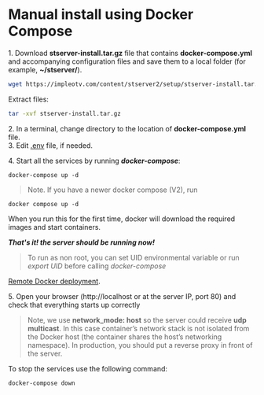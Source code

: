 # Manual install using Docker Compose

1\. Download **stserver-install.tar.gz** file that contains **docker-compose.yml** and accompanying configuration files and save them to a local folder (for example, **~/stserver/**). 

```bash
wget https://impleotv.com/content/stserver2/setup/stserver-install.tar.gz
```

Extract files:

```bash
tar -xvf stserver-install.tar.gz
```

2\. In a terminal, change directory to the location of **docker-compose.yml** file.  
3. Edit [.env](./env-file.md) file, if needed.



4\. Start all the services by running ***docker-compose***:
```
docker-compose up -d
```  
> Note. If you have a newer docker compose (V2), run

```
docker compose up -d
```  

When you run this for the first time, docker will download the required images and start containers.    

***That's it! the server should be running now!***  


> To run as non root, you can set UID environmental variable or run *export UID* before calling *docker-compose*  

[Remote Docker deployment](./deploy-to-remote-host.md). 


5\. Open your browser (http://localhost or at the server IP, port 80) and check that everything starts up correctly 

> Note, we use **network_mode: host** so the server could receive **udp multicast**. In this case container’s network stack is not isolated from the Docker host (the container shares the host’s networking namespace). In production, you should put a reverse proxy in front of the server.


To stop the services use the following command: 
```
docker-compose down
```  

